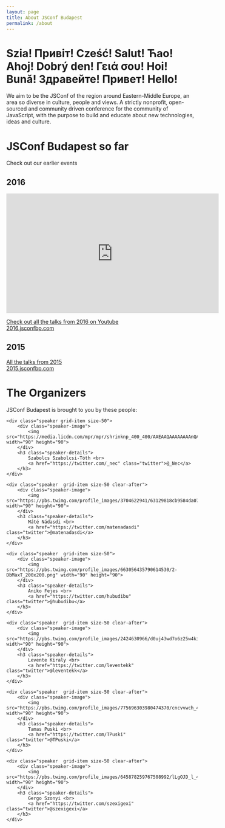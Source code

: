 ```yaml
---
layout: page
title: About JSConf Budapest
permalink: /about
---
```


# Szia! Привіт! Cześć! Salut! Ћао! Ahoj! Dobrý den! Γειά σου! Hoi! Bună! Здравейте! Привет! Hello!

We aim to be the JSConf of the region around Eastern-Middle Europe, an area so diverse in culture, people and views. A strictly nonprofit, open-sourced and community driven conference for the community of JavaScript, with the purpose to build and educate about new technologies, ideas and culture.

# JSConf Budapest so far

Check out our earlier events

## 2016

<iframe width="560" height="315" src="https://www.youtube.com/embed/mJoS_pLbiWc?rel=0" frameborder="0" allowfullscreen></iframe>

[Check out all the talks from 2016 on Youtube](https://youtu.be/CL8_nlqTcw0?list=PL37ZVnwpeshE6PbF5GB4hvtU3A4HqMfxf)  
[2016.jsconfbp.com](http://2016.jsconfbp.com)


## 2015


[All the talks from 2015](https://youtu.be/1zj7M1LnJV4?list=PLFZ5NyC0xHDaaTy6tY9p0C0jd_rRRl5Zm)  
[2015.jsconfbp.com](http://2015.jsconfbp.com)


# The Organizers

JSConf Budapest is brought to you by these people:

<div class="grid">

    <div class="speaker grid-item size-50">
        <div class="speaker-image">
            <img src="https://media.licdn.com/mpr/mpr/shrinknp_400_400/AAEAAQAAAAAAAAnQAAAAJGZiNjEwMDU4LTA5MDEtNDdmZi05OGIxLTVkZGVhMjc4Njk1MA.jpg" width="90" height="90">
        </div>
        <h3 class="speaker-details">
            Szabolcs Szabolcsi-Tóth <br>
            <a href="https://twitter.com/_nec" class="twitter">@_Nec</a>
        </h3>
    </div>

    <div class="speaker  grid-item size-50 clear-after">
        <div class="speaker-image">
            <img src="https://pbs.twimg.com/profile_images/3704622941/63129818cb9584da076604263663b809_400x400.png" width="90" height="90">
        </div>
        <h3 class="speaker-details">
            Máté Nádasdi <br>
            <a href="https://twitter.com/matenadasdi" class="twitter">@matenadasdi</a>
        </h3>
    </div>

    <div class="speaker  grid-item size-50">
        <div class="speaker-image">
            <img src="https://pbs.twimg.com/profile_images/663056435790614530/2-DbMaxT_200x200.png" width="90" height="90">
        </div>
        <h3 class="speaker-details">
            Aniko Fejes <br>
            <a href="https://twitter.com/hubudibu" class="twitter">@hubudibu</a>
        </h3>
    </div>

    <div class="speaker  grid-item size-50 clear-after">
        <div class="speaker-image">
            <img src="https://pbs.twimg.com/profile_images/2424630966/d0uj43wd7o6z25w4ki62_400x400.jpeg" width="90" height="90">
        </div>
        <h3 class="speaker-details">
            Levente Kiraly <br>
            <a href="https://twitter.com/leventekk" class="twitter">@leventekk</a>
        </h3>
    </div>

    <div class="speaker  grid-item size-50 clear-after">
        <div class="speaker-image">
            <img src="https://pbs.twimg.com/profile_images/775696303980474370/cncvvwch_400x400.jpg" width="90" height="90">
        </div>
        <h3 class="speaker-details">
            Tamas Puski <br>
            <a href="https://twitter.com/TPuski" class="twitter">@TPuski</a>
        </h3>
    </div>

    <div class="speaker  grid-item size-50 clear-after">
        <div class="speaker-image">
            <img src="https://pbs.twimg.com/profile_images/645878259767508992/lLgOJD_l_400x400.jpg" width="90" height="90">
        </div>
        <h3 class="speaker-details">
            Gergo Szonyi <br>
            <a href="https://twitter.com/szexigexi" class="twitter">@szexigexi</a>
        </h3>
    </div>

</div>